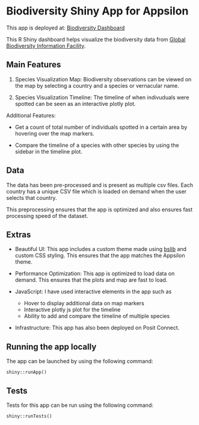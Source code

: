 # Biodiversity Shiny App for Appsilon

This app is deployed at: [Biodiversity Dashboard](http://parvsachdeva.shinyapps.io/shiny_biodiversity_app)

This R Shiny dashboard helps visualize the biodiversity data from [Global Biodiversity Information Facility](https://www.gbif.org/occurrence/search?dataset_key=8a863029-f435-446a-821e-275f4f641165).

## Main Features

1. Species Visualization Map: Biodiversity observations can be viewed on the map by selecting a country and a species or vernacular name. 

2. Species Visualization Timeline: The timeline of when indivuduals were spotted can be seen as an interactive plotly plot.

Additional Features:

- Get a count of total number of individuals spotted in a certain area by hovering over the map markers.

- Compare the timeline of a species with other species by using the sidebar in the timeline plot.

## Data

The data has been pre-processed and is present as multiple csv files. Each country has a unique CSV file which is loaded on demand when the user selects that country.

This preprocessing ensures that the app is optimized and also ensures fast processing speed of the dataset.

## Extras

- Beautiful UI: This app includes a custom theme made using [bslib](https://rstudio.github.io/bslib/) and custom CSS styling. This ensures that the app matches the Appsilon theme.

- Performance Optimization: This app is optimized to load data on demand. This ensures that the plots and map are fast to load.

- JavaScript: I have used interactive elements in the app such as
  - Hover to display additional data on map markers
  - Interactive plotly js plot for the timeline
  - Ability to add and compare the timeline of multiple species

- Infrastructure: This app has also been deployed on Posit Connect.

## Running the app locally

The app can be launched by using the following command:

```{R}
shiny::runApp()
```

## Tests

Tests for this app can be run using the following command:

```{R}
shiny::runTests()
```

